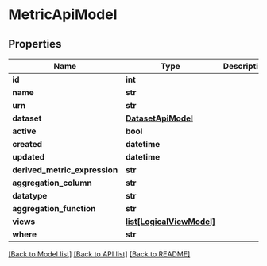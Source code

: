 # MetricApiModel

## Properties
Name | Type | Description | Notes
------------ | ------------- | ------------- | -------------
**id** | **int** |  | [optional] 
**name** | **str** |  | [optional] 
**urn** | **str** |  | [optional] 
**dataset** | [**DatasetApiModel**](DatasetApiModel.md) |  | [optional] 
**active** | **bool** |  | [optional] 
**created** | **datetime** |  | [optional] 
**updated** | **datetime** |  | [optional] 
**derived_metric_expression** | **str** |  | [optional] 
**aggregation_column** | **str** |  | [optional] 
**datatype** | **str** |  | [optional] 
**aggregation_function** | **str** |  | [optional] 
**views** | [**list[LogicalViewModel]**](LogicalViewModel.md) |  | [optional] 
**where** | **str** |  | [optional] 

[[Back to Model list]](../README.md#documentation-for-models) [[Back to API list]](../README.md#documentation-for-api-endpoints) [[Back to README]](../README.md)


